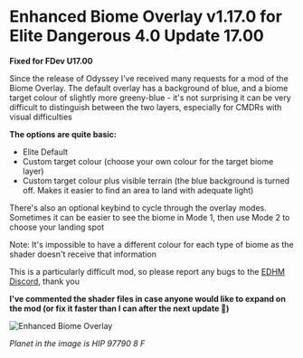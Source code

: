 # Enhanced Biome Overlay v1.17.0 for Elite Dangerous 4.0 Update 17.00

**Fixed for FDev U17.00**

Since the release of Odyssey I've received many requests for a mod of the Biome Overlay. The default overlay has a background of blue, and a biome target colour of slightly more greeny-blue - it's not surprising it can be very difficult to distinguish between the two layers, especially for CMDRs with visual difficulties

**The options are quite basic:**
- Elite Default
- Custom target colour (choose your own colour for the target biome layer)
- Custom target colour plus visible terrain (the blue background is turned off. Makes it easier to find an area to land with adequate light)

There's also an optional keybind to cycle through the overlay modes. Sometimes it can be easier to see the biome in Mode 1, then use Mode 2 to choose your landing spot

Note: It's impossible to have a different colour for each type of biome as the shader doesn't receive that information

This is a particularly difficult mod, so please report any bugs to the [EDHM Discord](https://discord.gg/MtBszksjMr), thank you

**I've commented the shader files in case anyone would like to expand on the mod (or fix it faster than I can after the next update 🙂)**

![Enhanced Biome Overlay](https://github.com/psychicEgg/EDHM/blob/main/Odyssey/3rdPartyMods/BiomeOverlay/BiomeOverlay.jpg?raw=true)

*Planet in the image is HIP 97790 8 F*
